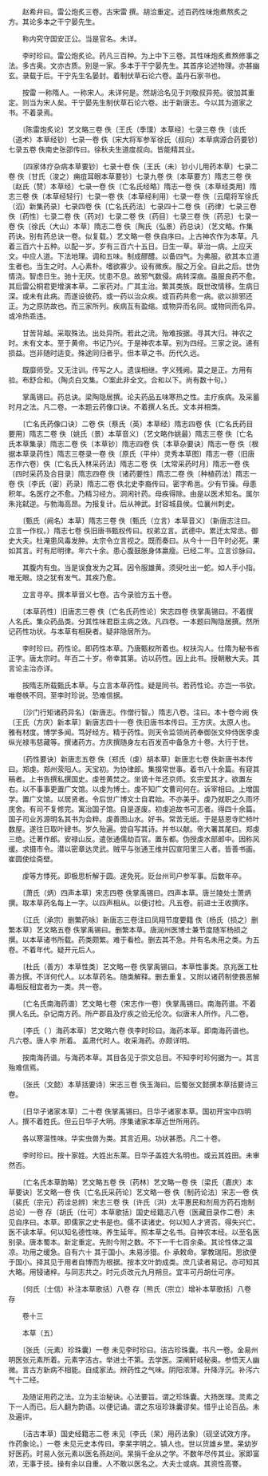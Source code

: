 <!-- { "loadSidebar": true } -->
　　赵希弁曰。雷公炮炙三卷。古宋雷 撰。胡洽重定。述百药性味炮煮熬炙之方。其论多本之干宁晏先生。

　　称内究守国安正公。当是官名。未详。

　　李时珍曰。雷公炮炙论。药凡三百种。为上中下三卷。其性味炮炙煮熬修事之法。多古奥。文亦古质。别是一家。多本于干宁晏先生。其首序论述物理。亦甚幽玄。录载于后。干宁先生名晏封。着制伏草石论六卷。盖丹石家书也。

　　按雷 一称隋人。一称宋人。未详何是。然胡洽名见于刘敬叔异苑。彼加其重定。则当为宋人矣。干宁晏先生制伏草石论六卷。出于新唐志。今以其为道家之书。不着录焉。

　　〔陈雷炮炙论〕艺文略三卷 佚〔王氏（季璞）本草经〕七录三卷 佚〔谈氏（道术）本草经钞〕七录一卷 佚〔宋大将军参军徐氏（叔向）本草病源合药要钞〕七录五卷 佚南史张邵传曰。徐秋夫生道度叔向。皆能精其业。

　　〔四家体疗杂病本草要钞〕七录十卷 佚〔王氏（未）钞小儿用药本草〕七录二卷 佚〔甘氏（浚之）痈疽耳眼本草要钞〕七录九卷 佚〔本草要方〕隋志三卷 佚〔赵氏（赞）本草经〕七录一卷 佚〔亡名氏经略〕隋志一卷 佚〔本草经类用〕隋志三卷 佚〔本草经轻行〕七录一卷 佚〔本草经利用〕七录一卷 佚〔云麾将军徐氏（滔）新集药录〕七录四卷 佚〔亡名氏药法〕七录四十二卷 佚〔药律〕七录三卷 佚〔药性〕七录二卷 佚〔药对〕七录二卷 佚〔药目〕七录三卷 佚〔药忌〕七录一卷 佚〔徐氏（大山）本草〕隋志二卷 佚〔陶氏（弘景）药总诀〕（艺文略。作集药诀。别有药总诀一卷。似复载。）艺文略一卷 佚自序曰。上古神农作为本草。凡着三百六十五种。以配一岁。岁有三百六十五日。日生一草。草治一病。上应天文。中应人道。下法地理。调和五味。制成醪醴。以备四气。为弗服。欲其本立道生者也。当生之时。人心素朴。嗜欲寡少。设有微疾。服之万全。自此之后。世伪情浇。智虑日生。驰十无厌。忧患不息。故邪气数侵。病转深痼。虽服良药不愈。其后雷公桐君更增演本草。二家药对。广其主治。繁其类族。既世改情移。生病日深。或未有此病。而遂设彼药。或一药以治众疾。或百药共愈一病。欲以排邪还正。为之原防故也。而三家所列。疾病互有盈缩。或物异而名同。或物同而名异。或冷热乖违。

　　甘苦背越。采取殊法。出处异所。若此之流。殆难按据。寻其大归。神农之时。未有文本。至于黄帝。书记乃兴。于是神农本草。别为四经。三家之说。递有损益。岂非随时适变。殊途同归者乎。但本草之书。历代久远。

　　既靡师受。又无注训。传写之人。遗误相继。字义残阙。莫之是正。方用有验。布舒合和。（陶贞白文集。○案此非全文。合和以下。尚有数十句。）

　　掌禹锡曰。药总诀。梁陶隐居撰。论夫药品五味寒热之性。主疗疾病。及采蓄时月之法。凡二卷。一本题云药像口诀。不着撰人名氏。文本并相类。

　　〔亡名氏药像口诀〕二卷 佚〔蔡氏（英）本草经〕隋志四卷 佚〔亡名氏药目要用〕隋志二卷 佚〔姚氏（景）本草音义〕（艺文略作姚最）隋志三卷 佚〔亡名氏本草集录〕隋志二卷 佚〔本草钞〕隋志四卷 佚〔本草杂要诀〕隋志一卷 佚〔根据本草录药性〕隋志三卷录一卷 佚〔原氏（平仲）灵秀本草图〕隋志一卷（旧唐志作六卷）佚〔亡名氏入林采药法〕隋志二卷 佚〔太常采药时月〕隋志一卷 佚〔四时采药及合目录〕隋志四卷 佚〔诸药要性〕隋志二卷 佚〔种植药法〕隋志一卷 佚〔李氏（密）药录〕隋志二卷 佚北史李裔传曰。密字希邕。少有节操。母患积年。名医疗之不愈。乃精习经方。洞闲针药。母疾得除。由是以医术知名。属尔朱兆弑逆。与勃海高昂。为报复计。后从神武。封容城县侯。位襄州刺史。

　　〔甄氏（阙名）本草〕隋志三卷 佚〔甄氏（立言）本草音义〕（新唐志注曰。立言一作权。）隋志七卷 佚旧唐书甄权传曰。权弟立言。武德中。累迁太常丞。御史大夫。杜淹患风毒发肿。太宗令立言视之。既而奏曰。从今十一日午时必死。果如其言。时有尼明律。年六十余。患心腹鼓胀身体羸瘦。已经二年。立言诊脉曰。

　　其腹内有虫。当是误食发为之耳。因令服雄黄。须臾吐出一蛇。如人手小指。唯无眼。烧之犹有发气。其疾乃愈。

　　立言寻卒。撰本草音义七卷。古今录验方五十卷。

　　〔本草药性〕旧唐志三卷 佚〔亡名氏药性论〕宋志四卷 佚掌禹锡曰。不着撰人名氏。集众药品类。分其性味君臣主病之效。凡四卷。一本题曰陶隐居撰。然所记药性功状。与本草有相戾者。疑非隐居所为。

　　李时珍曰。药性论。即药性本草。乃唐甄权所着也。权扶沟人。仕隋为秘书省正字。唐太宗时。年百二十岁。帝幸其第。访以药性。因上此书。授朝散大夫。其言论主治亦详。

　　按隋志所载甄氏本草。与立言本草药性。疑是同书。若药性论。亦岂一书欤。唯卷帙不同。至李时珍说。恐难信据。

　　〔沙门行矩诸药异名〕（新唐志。作僧行智。）隋志八卷。注曰。本十卷今阙 佚〔王氏（方庆）新本草〕新唐志四十一卷 佚旧唐书本传曰。王方庆。太原人也。雅有材度。博学多闻。笃好经方。精于药性。则天令监领尚药奉御张文仲侍医李虔纵光禄韦慈藏等。撰诸药方。方庆撰随身左右百发百中备急方十卷。大行于世。

　　〔药性要诀〕新唐志五卷 佚〔郑氏（虔）胡本草〕新唐志七卷 佚新唐书本传曰。郑虔。郑州荥阳人。天宝初。为协律郎。集掇常世事。着书八十余篇。有窥其稿者。上书告撰私撰国史。虔苍黄焚之。坐谪十年还京师。玄宗爱其才。欲置左右。以不事事更置广文馆。以虔为博士。虔不知广文曹司何在。诉宰相曰。上增国学。置广文馆。以居贤者。令后世广博文士自君始。不亦美乎。虔乃就职之久雨坏庑舍。有司不复修完。寓治国子馆。自是遂废。初虔追故书可志者。得四十余篇。国子司业苏源明名其书为会粹。虔善图山水。好书。常苦无纸。于是慈恩寺贮柿叶数屋。遂往日取叶肄书。岁久殆遍。尝自写其诗。并书以献。帝大署其尾曰。郑虔三绝。迁著作郎。安禄山反。遣张通儒劫百官。置东都。伪授虔水部郎中。因称风缓。求摄市令。潜以密章达灵武。贼平与张通王维并囚宣阳里三人者。皆善书画。崔圆使绘斋壁。

　　虔等方悸死。即极思析解于圆。遂免死。贬台州司户参军事。后数年卒。

　　〔萧氏（炳）四声本草〕宋志四卷 佚掌禹锡曰。四声本草。唐兰陵处士萧炳撰。取本草药名每上一字。以四声相从。以便讨检。凡五卷。前进士王收撰序。

　　〔江氏（承宗）删繁药咏〕新唐志三卷注曰凤翔节度要籍 佚〔杨氏（损之）删繁本草〕艺文略五卷 佚掌禹锡曰。删繁本草。唐润州医博士兼节度随军杨损之撰。以本草诸书所载。药类颇繁。难于看检。删去其不急。并有名未用之类。为五卷。不着年代。疑开元后人。

　　〔杜氏（善方）本草性类〕艺文略一卷 佚掌禹锡曰。本草性事类。京兆医工杜善方撰。不详何代人。以本草药名。随类解释。删去重复。又附以诸药制使畏恶解毒相反相宜者为一类。共一卷。

　　〔亡名氏南海药谱〕艺文略七卷（宋志作一卷）佚掌禹锡曰。南海药谱。不着撰人名氏。杂记南方药。所产郡县及疗疾之验无伦次。似唐末人所作。凡二卷。

　　〔李氏（ ）海药本草〕艺文略六卷 佚李时珍曰。海药本草。即南海药谱也。凡六卷。唐人李 所着。 盖肃代时人。收采海药。亦颇详明。

　　按南海药谱。与海药本草。其目各见于崇文总目。不知李时珍何据为一。其言殆难信焉。

　　〔张氏（文懿）本草括要诗〕宋志三卷 佚玉海曰。后蜀张文懿撰本草括要诗三卷。

　　〔日华子诸家本草〕二十卷 佚掌禹锡曰。日华子诸家本草。国初开宝中四明人。撰不着姓氏。但云日华子大明。序集诸家本草近世所用药。

　　各以寒温性味。华实虫兽为类。其言近用。功状甚悉。凡二十卷。

　　李时珍曰。按十家姓。大姓出东莱。日华子盖姓大名明也。或云其姓田。未审然否。

　　〔亡名氏本草韵略〕艺文略五卷 佚〔药林〕艺文略一卷 佚〔梁氏（嘉庆）本草要诀〕艺文略一卷 佚〔亡名氏采药论〕艺文略一卷 佚〔制药论法〕宋志一卷 佚〔裴氏（宗元）药诠总辨〕宋志三卷 佚〔许氏（洪）太平惠民和剂局方药石炮制总论〕一卷 存〔胡氏（仕可）本草歌括〕国史经籍志八卷（医藏目录作二卷）未见自序曰。本草。即儒家之史书是也。儒不读诸史。何以知人才贤否。得失兴亡。医不读本草。何以知名德性味。养生延年。照本草之名书。自神农本经。以至名医别录。唐本蜀本。新定重定。先附今附之数。不下一千七百余条。其论性体之温凉。功用之缓急。自有六十 其于国小。未易涉猎。仆 承敕命。掌教瑞阳。思欲便于国小。择其见于用者自博而为根据。按本文叶韵成类。庶几读者易记。亦可知其大略。用锓诸梓。与同志共之。时元贞改元九月朔旦。宜丰可丹胡仕可序。

　　〔何氏（士信）补注本草歌括〕八卷 存〔熊氏（宗立）增补本草歌括〕八卷 存

　　卷十三

　　本草（五）

　　〔张氏（元素）珍珠囊〕一卷 未见李时珍曰。洁古珍珠囊。书凡一卷。金易州明医张元素所着。元素字洁古。举进士不第。去学医。深阐轩岐秘奥。参悟天人幽微。言古方新病不相能。自成家法。辨药性之气味。阴阳浓薄。升降浮沉。补泻六气十二经。

　　及随证用药之法。立为主治秘诀。心法要旨。谓之珍珠囊。大扬医理。灵素之下一人而已。后人翻为韵语。以便记诵。谓之东垣珍珠囊谬矣。惜乎止论百品。未及遍评。

　　〔洁古本草〕国史经籍志二卷 未见〔李氏（杲）用药法象〕（砚坚试效方序。作药象论。）一卷 未见元史本传曰。李杲字明之。镇人也。世以货雄乡里。杲幼岁好医药。时易人张元素以医名燕赵间。杲捐千金从之学。不数年尽传其业。家即富浓，无事于技。操有余以自重。人不敢以医名之。大夫士或病。其资性高謇。

